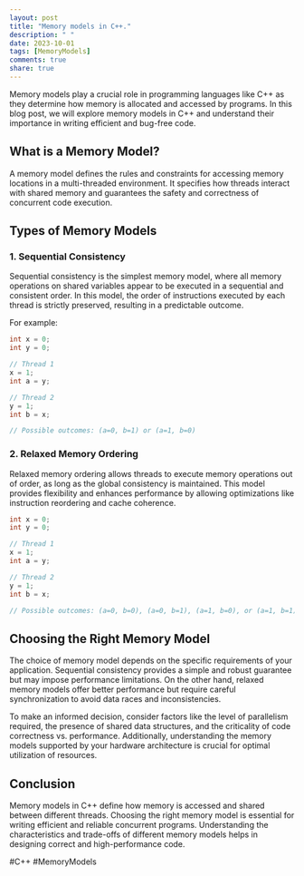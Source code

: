 ```yaml
---
layout: post
title: "Memory models in C++."
description: " "
date: 2023-10-01
tags: [MemoryModels]
comments: true
share: true
---
```


Memory models play a crucial role in programming languages like C++ as they determine how memory is allocated and accessed by programs. In this blog post, we will explore memory models in C++ and understand their importance in writing efficient and bug-free code.

## What is a Memory Model?

A memory model defines the rules and constraints for accessing memory locations in a multi-threaded environment. It specifies how threads interact with shared memory and guarantees the safety and correctness of concurrent code execution.

## Types of Memory Models

### 1. Sequential Consistency

Sequential consistency is the simplest memory model, where all memory operations on shared variables appear to be executed in a sequential and consistent order. In this model, the order of instructions executed by each thread is strictly preserved, resulting in a predictable outcome.

For example:
```cpp
int x = 0;
int y = 0;

// Thread 1
x = 1;
int a = y;

// Thread 2
y = 1;
int b = x;

// Possible outcomes: (a=0, b=1) or (a=1, b=0)
```

### 2. Relaxed Memory Ordering

Relaxed memory ordering allows threads to execute memory operations out of order, as long as the global consistency is maintained. This model provides flexibility and enhances performance by allowing optimizations like instruction reordering and cache coherence.

```cpp
int x = 0;
int y = 0;

// Thread 1
x = 1;
int a = y;

// Thread 2
y = 1;
int b = x;

// Possible outcomes: (a=0, b=0), (a=0, b=1), (a=1, b=0), or (a=1, b=1)
```

## Choosing the Right Memory Model

The choice of memory model depends on the specific requirements of your application. Sequential consistency provides a simple and robust guarantee but may impose performance limitations. On the other hand, relaxed memory models offer better performance but require careful synchronization to avoid data races and inconsistencies.

To make an informed decision, consider factors like the level of parallelism required, the presence of shared data structures, and the criticality of code correctness vs. performance. Additionally, understanding the memory models supported by your hardware architecture is crucial for optimal utilization of resources.

## Conclusion

Memory models in C++ define how memory is accessed and shared between different threads. Choosing the right memory model is essential for writing efficient and reliable concurrent programs. Understanding the characteristics and trade-offs of different memory models helps in designing correct and high-performance code.

#C++ #MemoryModels